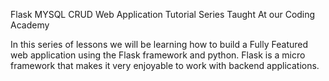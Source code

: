 
Flask MYSQL CRUD Web Application Tutorial Series Taught At our Coding Academy

In this series of lessons we will be learning how to build a Fully Featured web application using the Flask framework and python. Flask is a micro framework that makes it very enjoyable to work with backend applications.